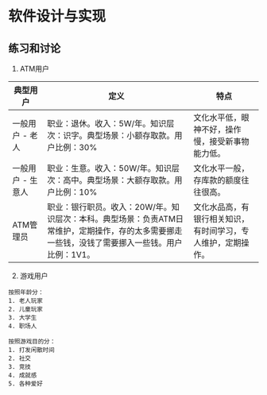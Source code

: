 # 软件设计与实现

## 练习和讨论
1. ATM用户

|典型用户|定义|特点|
|--|--|--|
|一般用户 - 老人|职业：退休。收入：5W/年。知识层次：识字。典型场景：小额存取款。用户比例：30%|文化水平低，眼神不好，操作慢，接受新事物能力低。|
|一般用户 - 生意人|职业：生意。收入：50W/年。知识层次：高中。典型场景：大额存取款。用户比例：10%|文化水平一般，存库款的额度往往很高。|
|ATM管理员|职业：银行职员。收入：20W/年。知识层次：本科。典型场景：负责ATM日常维护，定期操作，存的太多需要挪走一些钱，没钱了需要挪入一些钱。用户比例：1V1。|文化水品高，有银行相关知识，有时间学习，专人维护，定期操作。|

2. 游戏用户
```
按照年龄分：
1. 老人玩家
2. 儿童玩家
3. 大学生
4. 职场人

按照游戏目的分：
1. 打发闲散时间
2. 社交
3. 竞技
4. 成就感
5. 各种爱好
```